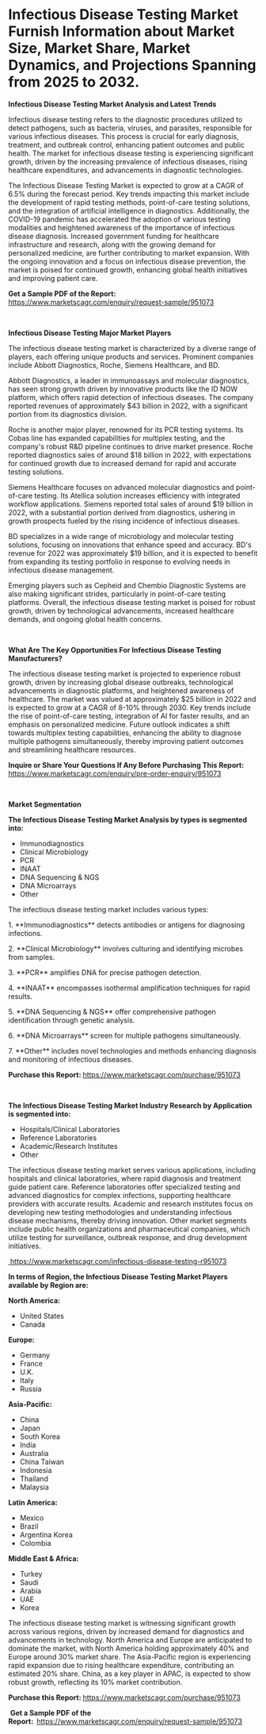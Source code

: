 <p><h1>Infectious Disease Testing Market Furnish Information about Market Size, Market Share, Market Dynamics, and Projections Spanning from 2025 to 2032.</h1></p><p><strong>Infectious Disease Testing Market Analysis and Latest Trends</strong></p>
<p><p>Infectious disease testing refers to the diagnostic procedures utilized to detect pathogens, such as bacteria, viruses, and parasites, responsible for various infectious diseases. This process is crucial for early diagnosis, treatment, and outbreak control, enhancing patient outcomes and public health. The market for infectious disease testing is experiencing significant growth, driven by the increasing prevalence of infectious diseases, rising healthcare expenditures, and advancements in diagnostic technologies.</p><p>The Infectious Disease Testing Market is expected to grow at a CAGR of 6.5% during the forecast period. Key trends impacting this market include the development of rapid testing methods, point-of-care testing solutions, and the integration of artificial intelligence in diagnostics. Additionally, the COVID-19 pandemic has accelerated the adoption of various testing modalities and heightened awareness of the importance of infectious disease diagnosis. Increased government funding for healthcare infrastructure and research, along with the growing demand for personalized medicine, are further contributing to market expansion. With the ongoing innovation and a focus on infectious disease prevention, the market is poised for continued growth, enhancing global health initiatives and improving patient care.</p></p>
<p><strong>Get a Sample PDF of the Report:&nbsp;</strong> <a href="https://www.marketscagr.com/enquiry/request-sample/951073?utm_campaign=2958&utm_medium=2&utm_source=Github&utm_content=ia&utm_term=17042025&utm_id=infectious-disease-testing">https://www.marketscagr.com/enquiry/request-sample/951073</a></p>
<p>&nbsp;</p>
<p><strong>Infectious Disease Testing Major Market Players</strong></p>
<p><p>The infectious disease testing market is characterized by a diverse range of players, each offering unique products and services. Prominent companies include Abbott Diagnostics, Roche, Siemens Healthcare, and BD. </p><p>Abbott Diagnostics, a leader in immunoassays and molecular diagnostics, has seen strong growth driven by innovative products like the ID NOW platform, which offers rapid detection of infectious diseases. The company reported revenues of approximately $43 billion in 2022, with a significant portion from its diagnostics division.</p><p>Roche is another major player, renowned for its PCR testing systems. Its Cobas line has expanded capabilities for multiplex testing, and the company's robust R&D pipeline continues to drive market presence. Roche reported diagnostics sales of around $18 billion in 2022, with expectations for continued growth due to increased demand for rapid and accurate testing solutions.</p><p>Siemens Healthcare focuses on advanced molecular diagnostics and point-of-care testing. Its Atellica solution increases efficiency with integrated workflow applications. Siemens reported total sales of around $19 billion in 2022, with a substantial portion derived from diagnostics, ushering in growth prospects fueled by the rising incidence of infectious diseases.</p><p>BD specializes in a wide range of microbiology and molecular testing solutions, focusing on innovations that enhance speed and accuracy. BD's revenue for 2022 was approximately $19 billion, and it is expected to benefit from expanding its testing portfolio in response to evolving needs in infectious disease management.</p><p>Emerging players such as Cepheid and Chembio Diagnostic Systems are also making significant strides, particularly in point-of-care testing platforms. Overall, the infectious disease testing market is poised for robust growth, driven by technological advancements, increased healthcare demands, and ongoing global health concerns.</p></p>
<p>&nbsp;</p>
<p><strong>What Are The Key Opportunities For Infectious Disease Testing Manufacturers?</strong></p>
<p><p>The infectious disease testing market is projected to experience robust growth, driven by increasing global disease outbreaks, technological advancements in diagnostic platforms, and heightened awareness of healthcare. The market was valued at approximately $25 billion in 2022 and is expected to grow at a CAGR of 8-10% through 2030. Key trends include the rise of point-of-care testing, integration of AI for faster results, and an emphasis on personalized medicine. Future outlook indicates a shift towards multiplex testing capabilities, enhancing the ability to diagnose multiple pathogens simultaneously, thereby improving patient outcomes and streamlining healthcare resources.</p></p>
<p><strong>Inquire or Share Your Questions If Any Before Purchasing This Report:</strong> <a href="https://www.marketscagr.com/enquiry/pre-order-enquiry/951073?utm_campaign=2958&utm_medium=2&utm_source=Github&utm_content=ia&utm_term=17042025&utm_id=infectious-disease-testing">https://www.marketscagr.com/enquiry/pre-order-enquiry/951073</a></p>
<p>&nbsp;</p>
<p><strong>Market Segmentation</strong></p>
<p><strong>The Infectious Disease Testing Market Analysis by types is segmented into:</strong></p>
<p><ul><li>Immunodiagnostics</li><li>Clinical Microbiology</li><li>PCR</li><li>INAAT</li><li>DNA Sequencing & NGS</li><li>DNA Microarrays</li><li>Other</li></ul></p>
<p><p>The infectious disease testing market includes various types: </p><p>1. **Immunodiagnostics** detects antibodies or antigens for diagnosing infections. </p><p>2. **Clinical Microbiology** involves culturing and identifying microbes from samples. </p><p>3. **PCR** amplifies DNA for precise pathogen detection. </p><p>4. **INAAT** encompasses isothermal amplification techniques for rapid results. </p><p>5. **DNA Sequencing & NGS** offer comprehensive pathogen identification through genetic analysis. </p><p>6. **DNA Microarrays** screen for multiple pathogens simultaneously. </p><p>7. **Other** includes novel technologies and methods enhancing diagnosis and monitoring of infectious diseases.</p></p>
<p><strong>Purchase this Report:&nbsp;</strong><a href="https://www.marketscagr.com/purchase/951073?utm_campaign=2958&utm_medium=2&utm_source=Github&utm_content=ia&utm_term=17042025&utm_id=infectious-disease-testing">https://www.marketscagr.com/purchase/951073</a></p>
<p>&nbsp;</p>
<p><strong>The Infectious Disease Testing Market Industry Research by Application is segmented into:</strong></p>
<p><ul><li>Hospitals/Clinical Laboratories</li><li>Reference Laboratories</li><li>Academic/Research Institutes</li><li>Other</li></ul></p>
<p><p>The infectious disease testing market serves various applications, including hospitals and clinical laboratories, where rapid diagnosis and treatment guide patient care. Reference laboratories offer specialized testing and advanced diagnostics for complex infections, supporting healthcare providers with accurate results. Academic and research institutes focus on developing new testing methodologies and understanding infectious disease mechanisms, thereby driving innovation. Other market segments include public health organizations and pharmaceutical companies, which utilize testing for surveillance, outbreak response, and drug development initiatives.</p></p>
<p><a href="https://www.marketscagr.com/infectious-disease-testing-r951073?utm_campaign=2958&utm_medium=2&utm_source=Github&utm_content=ia&utm_term=17042025&utm_id=infectious-disease-testing">&nbsp;https://www.marketscagr.com/infectious-disease-testing-r951073</a></p>
<p><strong>In terms of Region, the Infectious Disease Testing Market Players available by Region are:</strong></p>
<p>
    <p> <strong> North America: </strong>
        <ul>
            <li>United States</li>
            <li>Canada</li>
        </ul>
        </p> 
    <p> <strong> Europe: </strong>
        <ul>
            <li>Germany</li>
            <li>France</li>
            <li>U.K.</li>
            <li>Italy</li>
            <li>Russia</li>
        </ul>
        </p> 
    <p> <strong> Asia-Pacific: </strong>
        <ul>
            <li>China</li>
            <li>Japan</li>
            <li>South Korea</li>
            <li>India</li>
            <li>Australia</li>
            <li>China Taiwan</li>
            <li>Indonesia</li>
            <li>Thailand</li>
            <li>Malaysia</li>
        </ul>
        </p> 
    <p> <strong> Latin America: </strong>
        <ul>
            <li>Mexico</li>
            <li>Brazil</li>
            <li>Argentina Korea</li>
            <li>Colombia</li>
        </ul>
        </p> 
    <p> <strong> Middle East & Africa: </strong>
        <ul>
            <li>Turkey</li>
            <li>Saudi</li>
            <li>Arabia</li>
            <li>UAE</li>
            <li>Korea</li>
        </ul>
    </p>
    </p>
<p><p>The infectious disease testing market is witnessing significant growth across various regions, driven by increased demand for diagnostics and advancements in technology. North America and Europe are anticipated to dominate the market, with North America holding approximately 40% and Europe around 30% market share. The Asia-Pacific region is experiencing rapid expansion due to rising healthcare expenditure, contributing an estimated 20% share. China, as a key player in APAC, is expected to show robust growth, reflecting its 10% market contribution.</p></p>
<p><strong>Purchase this Report: </strong><a href="https://www.marketscagr.com/purchase/951073?utm_campaign=2958&utm_medium=2&utm_source=Github&utm_content=ia&utm_term=17042025&utm_id=infectious-disease-testing">https://www.marketscagr.com/purchase/951073</a></p>
<p>&nbsp;<strong>Get a Sample PDF of the Report:&nbsp;&nbsp;</strong><a href="https://www.marketscagr.com/enquiry/request-sample/951073?utm_campaign=2958&utm_medium=2&utm_source=Github&utm_content=ia&utm_term=17042025&utm_id=infectious-disease-testing">https://www.marketscagr.com/enquiry/request-sample/951073</a></p>
<p><strong></strong></p>
<p><p></p><p></p><p></p></p>
